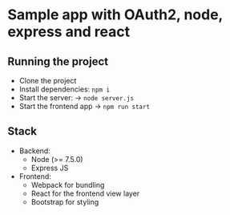 # Sample app with OAuth2, node, express and react

## Running the project
* Clone the project
* Install dependencies: `npm i`
* Start the server: -> `node server.js`
* Start the frontend app -> `npm run start`

## Stack
* Backend:
  * Node (>= 7.5.0)
  * Express JS
* Frontend:
  * Webpack for bundling
  * React for the frontend view layer
  * Bootstrap for styling
